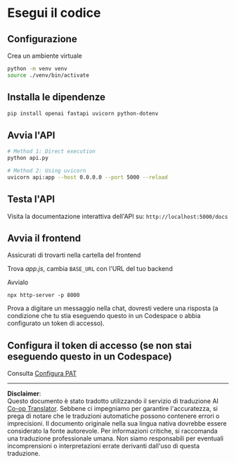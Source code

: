 <!--
CO_OP_TRANSLATOR_METADATA:
{
  "original_hash": "0aaa930f076f2d83cc872ad157f8ffd3",
  "translation_date": "2025-10-22T23:30:08+00:00",
  "source_file": "9-chat-project/solution/backend/python/README.md",
  "language_code": "it"
}
-->
# Esegui il codice

## Configurazione

Crea un ambiente virtuale

```sh
python -m venv venv
source ./venv/bin/activate
```

## Installa le dipendenze

```sh
pip install openai fastapi uvicorn python-dotenv
```

## Avvia l'API

```sh
# Method 1: Direct execution
python api.py

# Method 2: Using uvicorn
uvicorn api:app --host 0.0.0.0 --port 5000 --reload
```

## Testa l'API

Visita la documentazione interattiva dell'API su: `http://localhost:5000/docs`

## Avvia il frontend

Assicurati di trovarti nella cartella del frontend

Trova *app.js*, cambia `BASE_URL` con l'URL del tuo backend

Avvialo

```
npx http-server -p 8000
```

Prova a digitare un messaggio nella chat, dovresti vedere una risposta (a condizione che tu stia eseguendo questo in un Codespace o abbia configurato un token di accesso).

## Configura il token di accesso (se non stai eseguendo questo in un Codespace)

Consulta [Configura PAT](https://docs.github.com/en/authentication/keeping-your-account-and-data-secure/managing-your-personal-access-tokens)

---

**Disclaimer**:  
Questo documento è stato tradotto utilizzando il servizio di traduzione AI [Co-op Translator](https://github.com/Azure/co-op-translator). Sebbene ci impegniamo per garantire l'accuratezza, si prega di notare che le traduzioni automatiche possono contenere errori o imprecisioni. Il documento originale nella sua lingua nativa dovrebbe essere considerato la fonte autorevole. Per informazioni critiche, si raccomanda una traduzione professionale umana. Non siamo responsabili per eventuali incomprensioni o interpretazioni errate derivanti dall'uso di questa traduzione.
